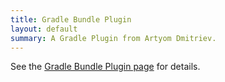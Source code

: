 ```yaml
---
title: Gradle Bundle Plugin
layout: default
summary: A Gradle Plugin from Artyom Dmitriev.
---
```


See the [Gradle Bundle Plugin page][1] for details.

[1]: https://github.com/TomDmitriev/gradle-bundle-plugin/blob/master/README.md
